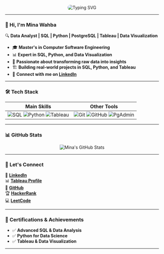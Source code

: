 <p align="center">
  <img src="https://readme-typing-svg.herokuapp.com?font=Fira+Code&size=28&pause=1000&color=FFFFFF&background=00008B&center=true&vCenter=true&width=600&height=60&lines=Welcome+to+my+GitHub!;I+am+Mina+Wahba.;Data+Analyst+|+SQL+|+Python+|+Tableau+🚀" alt="Typing SVG" style="border-radius: 8px;" />
</p>


---

### 👋 Hi, I'm Mina Wahba  

🔍 **Data Analyst | SQL | Python | PostgreSQL | Tableau | Data Visualization**  

- 🎓 **Master's in Computer Software Engineering**  
- 📊 **Expert in SQL, Python, and Data Visualization**  
- 🚀 **Passionate about transforming raw data into insights**  
- 🏗 **Building real-world projects in SQL, Python, and Tableau**  
- 🔗 **Connect with me on [LinkedIn](https://www.linkedin.com/in/mwahba98/)**  

---

### 🛠 **Tech Stack**
| **Main Skills** | **Other Tools** |
|---|---|
| ![SQL](https://img.shields.io/badge/-SQL-blue?style=for-the-badge&logo=postgresql) ![Python](https://img.shields.io/badge/-Python-lightblue?style=for-the-badge&logo=python) ![Tableau](https://img.shields.io/badge/-Tableau-orange?style=for-the-badge&logo=tableau) | ![Git](https://img.shields.io/badge/-Git-red?style=for-the-badge&logo=git) ![GitHub](https://img.shields.io/badge/-GitHub-black?style=for-the-badge&logo=github) ![PgAdmin](https://img.shields.io/badge/-PgAdmin-darkblue?style=for-the-badge&logo=postgresql) |

---

### 📊 **GitHub Stats**
<p align="center">
  <img src="https://github-readme-stats.vercel.app/api?username=Minawahba98&show_icons=true&theme=tokyonight" alt="Mina's GitHub Stats" />
</p>

---

### 🔗 **Let's Connect**
💼 **[LinkedIn](https://www.linkedin.com/in/mwahba98/)**  
📊 **[Tableau Profile](https://public.tableau.com/app/profile/mina.wahba/vizzes](https://public.tableau.com/app/profile/mina.wahba/vizzes))**  
📂 **[GitHub](https://github.com/Minawahba98)**  
🏆 **[HackerRank](https://www.hackerrank.com/profile/minaadelbis2019)**  
💻 **[LeetCode](https://leetcode.com/u/minaadelbis2019/)**  

---

### 🏅 **Certifications & Achievements**
- ✅ **Advanced SQL & Data Analysis**
- ✅ **Python for Data Science**
- ✅ **Tableau & Data Visualization**

---

